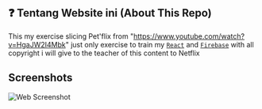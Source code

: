 ## ❓ Tentang Website ini (About This Repo)

This my exercise slicing Pet'flix from "https://www.youtube.com/watch?v=HgaJW2I4Mbk" just only exercise to train my [`React`](https://react.dev/) and [`Firebase`](https://firebase.google.com/?hl=id) with  all copyright i will give to the teacher of this content to Netflix

## Screenshots
![Web Screenshot](https://github.com/petershaan12/netflix-clone/blob/main/public/screenshot.png?raw=true)

